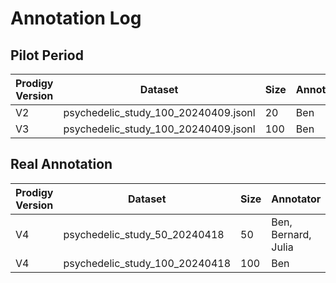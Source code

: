 # Annotation Log

## Pilot Period
| Prodigy Version | Dataset | Size | Annotator
| ----------- | ----------- |-------|-----------
| V2 | psychedelic_study_100_20240409.jsonl  | 20 | Ben
| V3  | psychedelic_study_100_20240409.jsonl  | 100 | Ben


## Real Annotation
| Prodigy Version | Dataset | Size | Annotator
| ----------- | ----------- |-------|-----------
| V4 | psychedelic_study_50_20240418 | 50 | Ben, Bernard, Julia
| V4 | psychedelic_study_100_20240418 | 100 | Ben
